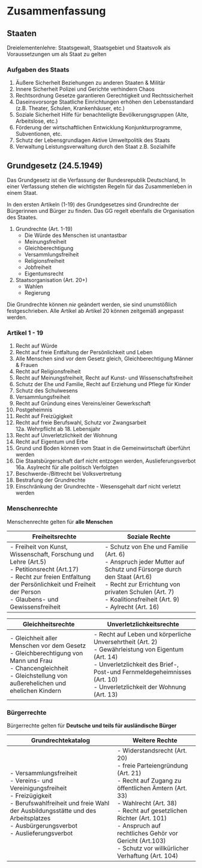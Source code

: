 # Zusammenfassung

## Staaten

Dreielementenlehre: Staatsgewalt, Staatsgebiet und Staatsvolk als Voraussetzungen um als Staat zu gelten

### Aufgaben des Staats

1. Äußere Sicherheit
   Beziehungen zu anderen Staaten & Militär
2. Innere Sicherheit
   Polizei und Gerichte verhindern Chaos
3. Rechtsordnung
   Gesetze garantieren Gerechtigkeit und Rechtssicherheit
4. Daseinsvorsorge
   Staatliche Einrichtungen erhöhen den Lebensstandard (z.B. Theater, Schulen, Krankenhäuser, etc.)
5. Soziale Sicherheit
   Hilfe für benachteiligte Bevölkerungsgruppen (Alte, Arbeitslose, etc.)
6. Förderung der wirtschaftlichen Entwicklung
   Konjunkturprogramme, Subventionen, etc.
7. Schutz der Lebensgrundlagen
   Aktive Umweltpolitik des Staats
8. Verwaltung
   Leistungsverwaltung durch den Staat z.B. Sozialhilfe

## Grundgesetz (24.5.1949)

Das Grundgesetz ist die Verfassung der Bundesrepublik Deutschland, In einer Verfassung stehen die wichtigsten Regeln für das Zusammenleben in einem Staat.

In den ersten Artikeln (1-19) des Grundgesetzes sind Grundrechte der Bürgerinnen und Bürger zu finden. Das GG regelt ebenfalls die Organisation des Staates.

1. Grundrechte (Art. 1-19)
    - Die Würde des Menschen ist unantastbar
    - Meinungsfreiheit
    - Gleichberechtigung
    - Versammlungsfreiheit
    - Religionsfreiheit
    - Jobfreiheit
    - Eigentumsrecht
2. Staatsorganisation (Art. 20+)
    - Wahlen
    - Regierung

Die Grundrechte können *nie* geändert werden, sie sind unumstößlich festgeschrieben. Alle Artikel ab Artikel 20 können zeitgemäß angepasst werden.

### Artikel 1 - 19

1. Recht auf Würde
2. Recht auf freie Entfaltung der Persönlichkeit und Leben
3. Alle Menschen sind vor dem Gesetz gleich, Gleichberechtigung Männer & Frauen
4. Recht auf Religionsfreiheit
5. Recht auf Meinungsfreiheit, Recht auf Kunst- und Wissenschaftsfreiheit
6. Schutz der Ehe und Familie, Recht auf Erziehung und Pflege für Kinder
7. Schutz des Schulwesens
8. Versammlungsfreiheit
9. Recht auf Gründung eines Vereins/einer Gewerkschaft
10. Postgeheimnis
11. Recht auf Freizügigkeit
12. Recht auf freie Berufswahl, Schutz vor Zwangsarbeit<br>
12a. Wehrpflicht ab 18. Lebensjahr
13. Recht auf Unverletzlichkeit der Wohnung
14. Recht auf Eigentum und Erbe
15. Grund und Boden können vom Staat in die Gemeinwirtschaft überführt werden
16. Die Staatsbürgerschaft darf nicht entzogen werden, Auslieferungsverbot<br>
16a. Asylrecht für alle politisch Verfolgten
17. Beschwerde-/Bittrecht bei Volksvertretung
18. Bestrafung der Grundrechte
19. Einschränkung der Grundrechte - Wesensgehalt darf nicht verletzt werden

### Menschenrechte

Menschenrechte gelten für **alle Menschen**

|Freiheitsrechte|Soziale Rechte|
|--|--|
| - Freiheit von Kunst, Wissenschaft, Forschung und Lehre (Art.5)<br> - Petitionsrecht (Art.17)<br> - Recht zur freien Entfaltung der Persönlichkeit und Freiheit der Person <br> - Glaubens- und Gewissensfreiheit  | - Schutz von Ehe und Familie (Art. 6) <br> - Anspruch jeder Mutter auf Schutz und Fürsorge durch den Staat (Art.6) <br> - Recht zur Errichtung von privaten Schulen (Art. 7) <br> - Koalitionsfreiheit (Art. 9) <br> - Aylrecht (Art. 16)|

|Gleichheitsrechte |Unverletzlichkeitsrechte|
|--|--|
|- Gleichheit aller Menschen vor dem Gesetz<br>- Gleichberechtigung von Mann und Frau<br>- Chancengleichheit<br>- Gleichstellung von außerehelichen und ehelichen Kindern|- Recht auf Leben und körperliche Unversehrtheit (Art. 2)<br>- Gewährleistung von Eigentum (Art. 14)<br>- Unverletzlichkeit des Brief-, Post-und Fernmeldegeheimnisses (Art. 10)<br>- Unverletzlichkeit der Wohnung (Art. 13)|

### Bürgerrechte

Bürgerrechte gelten für **Deutsche und teils für ausländische Bürger**

|Grundrechtekatalog|Weitere Rechte|
|--|--|
|- Versammlungsfreiheit<br>- Vereins- und Vereinigungsfreiheit<br>- Freizügigkeit<br>- Berufswahlfreiheit und freie Wahl der Ausbildungsstätte und des Arbeitsplatzes<br>- Ausbürgerungsverbot<br>- Auslieferungsverbot|- Widerstandsrecht (Art. 20)<br>- freie Parteiengründung (Art. 21)<br>- Recht auf Zugang zu öffentlichen Ämtern (Art. 33)<br>- Wahlrecht (Art. 38)<br>- Recht auf gesetzlichen Richter (Art. 101)<br>- Anspruch auf rechtliches Gehör vor Gericht (Art.103)<br>- Schutz vor willkürlicher Verhaftung (Art. 104)|
